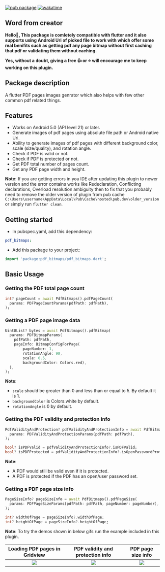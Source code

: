 [![pub package](https://img.shields.io/pub/v/pdf_bitmaps.svg)](https://pub.dev/packages/pdf_bitmaps) [![wakatime](https://wakatime.com/badge/user/83f3b15d-49de-4c01-b8de-bbc132f11be1/project/a86db259-be86-4dbb-a4bc-d503f45a356f.svg)](https://wakatime.com/badge/user/83f3b15d-49de-4c01-b8de-bbc132f11be1/project/a86db259-be86-4dbb-a4bc-d503f45a356f)

## Word from creator

**Hello👋, This package is comletely compatible with flutter and it also supports using Android Uri of picked file to work with which offer some real benifits such as getting pdf any page bitmap without first caching that pdf or validating them without caching.**

**Yes, without a doubt, giving a free 👍 or ⭐ will encourage me to keep working on this plugin.**

## Package description

A flutter PDF pages images genrator which also helps with few other common pdf related things.

## Features

- Works on Android 5.0 (API level 21) or later.
- Generate images of pdf pages using absolute file path or Android native Uri.
- Ability to generate images of pdf pages with different background color, scale (size/quality), and rotation angle.
- Check if PDF is valid or not.
- Check if PDF is protected or not.
- Get PDF total number of pages count.
- Get any PDF page width and height.

**Note:** If you are getting errors in you IDE after updating this plugin to newer version and the error contains works like Redeclaration, Conflicting declarations, Overload resolution ambiguity then to fix that you probably need to remove the older version of plugin from pub cache `C:\Users\username\AppData\Local\Pub\Cache\hosted\pub.dev\older_version` or simply run `flutter clean`.

## Getting started

- In pubspec.yaml, add this dependency:

```yaml
pdf_bitmaps: 
```

- Add this package to your project:

```dart
import 'package:pdf_bitmaps/pdf_bitmaps.dart';
```

## Basic Usage

### Getting the PDF total page count

```dart
int? pageCount = await PdfBitmaps().pdfPageCount(
  params: PDFPageCountParams(pdfPath: pdfPath),
);
```

### Getting a PDF page image data

```dart
Uint8List? bytes = await PdfBitmaps().pdfBitmap(
  params: PDFBitmapParams(
    pdfPath: pdfPath,
    pageInfo: BitmapConfigForPage(
        pageNumber: 1,
        rotationAngle: 90,
        scale: 0.5,
        backgroundColor: Colors.red),
  ),
);
```
**Note:**
- ```scale``` should be greater than 0 and less than or equal to 5. By default it is 1.
- ```backgroundColor``` is Colors.white by default.
- ```rotationAngle``` is 0 by default.

### Getting the PDF validity and protection info

```dart
PdfValidityAndProtection? pdfValidityAndProtectionInfo = await PdfBitmaps().pdfValidityAndProtection(
  params: PDFValidityAndProtectionParams(pdfPath: pdfPath),
);

bool? isPDFValid = pdfValidityAndProtectionInfo?.isPDFValid;
bool? isPDFProtected = pdfValidityAndProtectionInfo?.isOpenPasswordProtected;
```
**Note:**
- A PDF would still be valid even if it is protected.
- A PDF is protected if the PDF has an open/user password set.

### Getting a PDF page size info

```dart
PageSizeInfo? pageSizeInfo = await PdfBitmaps().pdfPageSize(
  params: PDFPageSizeParams(pdfPath: pdfPath, pageNumber: pageNumber),
);

int? widthOfPage = pageSizeInfo?.widthOfPage;
int? heightOfPage = pageSizeInfo?.heightOfPage;
```

**Note:** To try the demos shown in below gifs run the example included in this plugin.

| Loading PDF pages in Gridview | PDF validity and protection info | PDF page size info |
| :----: | :---: | :---: |
| <img src="https://user-images.githubusercontent.com/85361211/201478119-61661f00-789a-4372-a01e-1bbf2496953c.gif"></img> | <img src="https://user-images.githubusercontent.com/85361211/201478141-662d5da1-9d76-4230-bd1c-b90d9c995d6b.gif"></img> | <img src="https://user-images.githubusercontent.com/85361211/201478304-02bdcfc2-9d32-4980-98b0-7c68535328f5.gif"></img> |